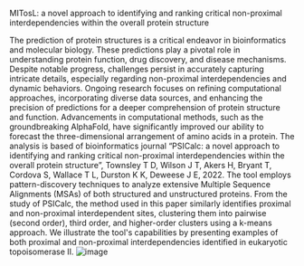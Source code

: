 MITosL: a novel approach to identifying and ranking
critical non-proximal interdependencies within the
overall protein structure

The prediction of protein structures is a critical endeavor in bioinformatics and molecular biology. These predictions play a pivotal role in understanding protein function, drug discovery, and disease mechanisms. Despite notable progress, challenges persist in accurately capturing intricate details, especially regarding non-proximal interdependencies and dynamic behaviors. Ongoing research focuses on refining computational approaches, incorporating diverse data sources, and enhancing the precision of predictions for a deeper comprehension of protein structure and function. Advancements in computational methods, such as the groundbreaking AlphaFold, have significantly improved our ability to forecast the three-dimensional arrangement of amino acids in a protein.
The analysis is based of bioinformatics journal “PSICalc: a novel approach to identifying and ranking critical non-proximal interdependencies within the overall protein structure”, Townsley T D, Wilson J T, Akers H, Bryant T, Cordova S, Wallace T L, Durston K K, Deweese J E, 2022. The tool employs pattern-discovery techniques to analyze extensive Multiple Sequence Alignments (MSAs) of both structured and unstructured proteins. From the study of PSICalc, the method used in this paper similarly identifies proximal and non-proximal interdependent sites, clustering them into pairwise (second order), third order, and higher-order clusters using a k-means approach. We illustrate the tool's capabilities by presenting examples of both proximal and non-proximal interdependencies identified in eukaryotic topoisomerase II.
![image](https://github.com/msnerd1312/top2a-mitos-mi/assets/83843924/311614fc-1e99-4575-a79b-cb6b3d688118)
